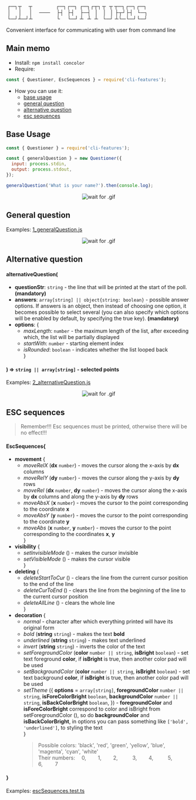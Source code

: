 &thinsp;┌─┐┬&emsp;&thinsp;&thinsp;┬&emsp; &emsp; &emsp; &thinsp;&thinsp;&thinsp;&thinsp;┌─┐┌─┐&thinsp;&thinsp;┌─┐┌┬┐&thinsp;┬&nbsp;&thinsp;&thinsp;┬ ┬─┐┌─┐┌─┐<br/>
&nbsp;│&ensp; &nbsp;&thinsp; │&emsp; &thinsp;│&emsp; ───&ensp;&nbsp;&thinsp; ├┤&ensp;&thinsp;├┤&ensp;&nbsp; ├─┤&ensp; │&ensp;&thinsp; │&ensp; │ ├┬┘├┤&nbsp;&thinsp; └─┐<br/>
&thinsp;└─┘┴─┘┴&emsp; &emsp; &ensp; &nbsp; &nbsp; &thinsp;└&ensp; &nbsp;&thinsp;&thinsp;└─┘ ┴&ensp; ┴&nbsp;&thinsp;&thinsp;┴&ensp;&thinsp;&thinsp;└─┘ ┴└─└─┘└─┘<br/>

Convenient interface for communicating with user from command line

## Main memo

- Install: `npm install concolor`
- Require:

```js
const { Questioner, EscSequences } = require('cli-features');
```

- How you can use it:
  - [base usage](#base-usage)
  - [general question](#general-question)
  - [alternative question](#alternative-question)
  - [esc sequences](#esc-sequences)

## Base Usage

```js
const { Questioner } = require('cli-features');

const { generalQuestion } = new Questioner({
  input: process.stdin,
  output: process.stdout,
});

generalQuestion('What is your name?').then(console.log);
```

<span style="display:block;text-align:center">
<img alt="wait for .gif" src="https://drive.google.com/uc?export=view&id=13oP-cZmHtfB7UXLIUqfoq64DULo5EHrO"/>
</span>

## General question

Examples: [1_generalQuestion.js](./examples/1_generalQuestion.js)

<span style="display:block;text-align:center">
<img alt="wait for .gif" src="https://drive.google.com/uc?export=view&id=1z9avImuKwU1S_iZNTOEKC1qhdsl0uNju"/>
</span>

## Alternative question

#### alternativeQuestion(

- **questionStr**: `string` - the line that will be printed at the start of the poll. **(mandatory)**
- **answers**: `array[string] || object{string: boolean}` - possible answer options. If answers is an object, then instead of choosing one option, it becomes possible to select several (you can also specify which options will be enabled by default, by specifying the true key). **(mandatory)**
- **options**: {
  - _maxLength_: `number` - the maximum length of the list, after exceeding which, the list will be partially displayed
  - _startWith_: `number` - starting element index
  - _isRounded_: `boolean` - indicates whether the list looped back<br/>
    }

#### ) => `string || array[string]` - selected points

Examples: [2_alternativeQuestion.js](./examples/2_alternativeQuestion.js)

<span style="display:block;text-align:center">
<img alt="wait for .gif" src="https://drive.google.com/uc?export=view&id=1XkDG6tSChqjuqIcZeQoqxJU_UTkeBpgQ"/>
</span>

## ESC sequences

> Remember!!! Esc sequences must be printed, otherwise there will be no effect!!!

#### EscSequences{

- **movement** {
  - _moveRelX_ (**dx** `number`) - moves the cursor along the x-axis by **dx** columns
  - _moveRelY_ (**dy** `number`) - moves the cursor along the y-axis by **dy** rows
  - _moveRel_ (**dx** `number`, **dy** `number`) - moves the cursor along the x-axis by **dx** columns and along the y-axis by **dy** rows
  - _moveAbsX_ (**x** `number`) - moves the cursor to the point corresponding to the coordinate **x**
  - _moveAbsY_ (**y** `number`) - moves the cursor to the point corresponding to the coordinate **y**
  - _moveAbs_ (**x** `number`, **y** `number`) - moves the cursor to the point corresponding to the coordinates **x**, **y**<br/>
    }
- **visibility** {
  - _setInvisibleMode_ () - makes the cursor invisible
  - _setVisibleMode_ () - makes the cursor visible<br/>
    }
- **deleting** {
  - _deleteStartToCur_ () - clears the line from the current cursor position to the end of the line
  - _deleteCurToEnd_ () - clears the line from the beginning of the line to the current cursor position
  - _deleteAllLine_ () - clears the whole line<br/>
    }
- **decoration** {
  - _normal_ - character after which everything printed will have its original form
  - _bold_ (**string** `string`) - makes the text **bold**
  - _underlined_ (**string** `string`) - makes text underlined
  - _invert_ (**string** `string`) - inverts the color of the text
  - _setForegroundColor_ (**color** `number || string`, **isBright** `boolean`) - set text foreground **color**, if **isBright** is true, then another color pad will be used
  - _setBackgroundColor_ (**color** `number || string`, **isBright** `boolean`) - set text background **color**, if **isBright** is true, then another color pad will be used
  - _setTheme_ ({
    **options** = `array[string]`,
    **foregroundColor** `number || string`,
    **isForeColorBright** `boolean`,
    **backgroundColor** `number || string`,
    **isBackColorBright** `boolean`,
    }) - **foregroundColor** and **isForeColorBright** correspond to color and isBright from setForegroundColor (), so do **backgroundColor** and **isBackColorBright**, in options you can pass something like `['bold', 'underlined']`, to styling the text<br/>
    }
    > Possible colors: 'black', 'red', 'green', 'yellow', 'blue', 'magenta', 'cyan', 'white'<br/>
    > Their numbers: &emsp;0, &emsp;&emsp;1, &emsp;&emsp;2, &emsp;&emsp;&nbsp;&nbsp;3, &emsp;&emsp;4, &emsp;&emsp;&nbsp;&nbsp;5, &emsp;&emsp;&emsp;6, &emsp;&nbsp;&nbsp;&nbsp;&nbsp;7

#### }

Examples: [escSequences.test.ts](lib/escSequences/escSequences.test.ts)
